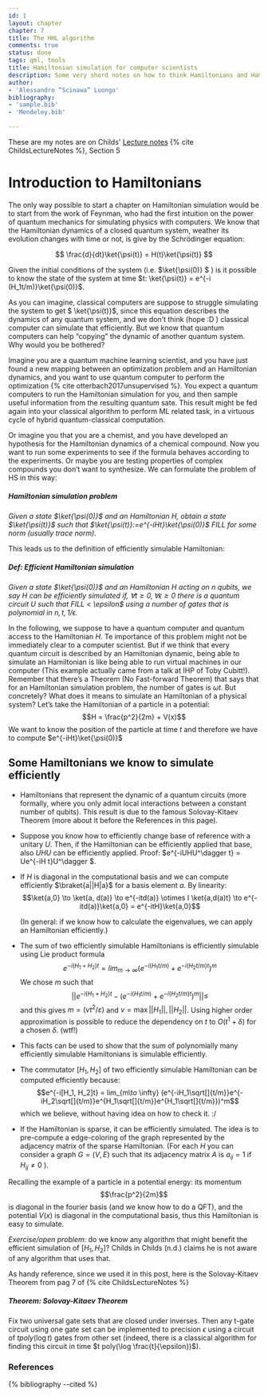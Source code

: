 ```yaml
---
id: 1
layout: chapter
chapter: 7 
title: The HHL algorithm
comments: true 
status: done
tags: qml, tools
title: Hamiltonian simulation for computer scientists
description: Some very shord notes on how to think Hamiltonians and Hamiltonian simulation if you are a computer scientist with little background in physics. Based on Lecture Notes by Childs. 
author:
- 'Alessandro “Scinawa” Luongo'
bibliography:
- 'sample.bib'
- 'Mendeley.bib'

---
```


These are my notes are on Childs' [Lecture notes](https://www.cs.umd.edu/~amchilds/qa/) {% cite ChildsLectureNotes %}, Section 5

Introduction to Hamiltonians
============================

The only way possible to start a chapter on Hamiltonian simulation would
be to start from the work of Feynman, who had the first intuition on the
power of quantum mechanics for simulating physics with computers. We
know that the Hamiltonian dynamics of a closed quantum system, weather
its evolution changes with time or not, is give by the
Schr<span>ö</span>dinger equation:

$$ \frac{d}{dt}\ket{\psi(t)} = H(t)\ket{\psi(t)} $$

Given the initial conditions of the system (i.e. $\ket{\psi(0)} $ ) is
it possible to know the state of the system at time $t: \ket{\psi(t)} = e^{-i (H_1t/m)}\ket{\psi(0)}$.

As you can imagine, classical computers are suppose to struggle simulating the system to get $ \ket{\psi(t)}$, since this equation describes the dynamics of any quantum system, and we don’t think (hope
:D ) classical computer can simulate that efficiently. But we know that quantum computers can help “copying” the dynamic of another quantum
system. Why would you be bothered?

Imagine you are a quantum machine learning scientist, and you have just found a new mapping between an optimization problem and an Hamiltonian
dynamics, and you want to use quantum computer to perform the optimization {% cite otterbach2017unsupervised %}. You expect a quantum computers to
run the Hamiltonian simulation for you, and then sample useful information from the resulting quantum sate. This result might be fed
again into your classical algorithm to perform ML related task, in a virtuous cycle of hybrid quantum-classical computation.

Or imagine you that you are a chemist, and you have developed an
hypothesis for the Hamiltonian dynamics of a chemical compound. Now you
want to run some experiments to see if the formula behaves according to
the experiments. Or maybe you are testing properties of complex
compounds you don’t want to synthesize. We can formulate the problem of
HS in this way:

##### Hamiltonian simulation problem
_Given a state $\ket{\psi(0)}$ and an Hamiltonian $H$, obtain a state $\ket{\psi(t)}$ such that $\ket{\psi(t)}:=e^{-iHt}\ket{\psi(0)}$ *FILL* for some norm (usually trace norm)._

This leads us to the definition of efficiently simulable Hamiltonian:

##### Def: Efficient Hamiltonian simulation
_Given a state $\ket{\psi(0)}$ and an Hamiltonian $H$ acting on $n$ qubits, we say $H$ can be efficiently simulated if, $\forall t \geq 0, \forall \epsilon \geq 0$ there is a quantum circuit $U$ such that *FILL* < \epsilon$ using a number of gates that is polynomial in $n,t, 1/\epsilon$._ 

In the following, we suppose to have a quantum computer and quantum
access to the Hamiltonian $H$. Te importance of this problem might not
be immediately clear to a computer scientist. But if we think that every
quantum circuit is described by an Hamiltonian dynamic, being able to
simulate an Hamiltonian is like being able to run virtual machines in
our computer (This example actually came from a talk at IHP of Toby
Cubitt!). Remember that there’s a Theorem (No Fast-forward Theorem) that says that for an
Hamiltonian simulation problem, the number of gates is $\omega{t}$.
But concretely? What does it means to simulate an Hamiltonian of a
physical system? Let’s take the Hamiltonian of a particle in a
potential: $$H = \frac{p^2}{2m} + V(x)$$ We want to know the position of
the particle at time $t$ and therefore we have to compute
$e^{-iHt}\ket{\psi(0)}$

Some Hamiltonians we know to simulate efficiently
-------------------------------------------------

-   Hamiltonians that represent the dynamic of a quantum circuits (more
    formally, where you only admit local interactions between a constant
    number of qubits). This result is due to the famous Solovay-Kitaev Theorem (more about it before the References in this page).

-   Suppose you know how to efficiently change base of reference with a unitary $U$. Then, if the Hamiltonian can be efficiently applied that base, also
    $UHU$ can be efficiently applied. Proof:
    $e^{-iUHU^\dagger t} = Ue^{-iH t}U^\dagger $.

-   If $H$ is diagonal in the computational basis and we can compute
    efficiently $\braket{a||H|a}$ for a basis element $a$. By linearity:
    $$\ket{a,0} \to \ket{a, d(a)} \to e^{-itd(a)} \otimes I \ket{a,d(a)t} \to e^{-itd(a)}\ket{a,0} = e^{-itH}\ket{a,0}$$

    (In general: if we know how to calculate the eigenvalues, we can
    apply an Hamiltonian efficiently.)

-   The sum of two efficiently simulable Hamiltonians is efficiently
    simulable using Lie product formula
    $$e^{-i (H_1 + H_2) t} = lim_{m \to \infty} ( e^{-i (H_1t/m)} + e^{-i (H_2t/m) t}   )^m$$
    We chose $m$ such that
    $$|| e^{-i (H_1 + H_2) t} - ( e^{-i (H_1t/m)} + e^{-i (H_2t/m) t}   )^m || \leq$$
    and this gives $m=(vt^2/\varepsilon)$ and
    $v=\max{ ||H_1||, ||H_2||}$. Using higher order approximation is
    possible to reduce the dependency on $t$ to $O(t^1+\delta)$ for a
    chosen $\delta$. (wtf!)

-   This facts can be used to show that the sum of polynomially many
    efficiently simulable Hamiltonians is simulable efficiently.

-   The commutator $[H_1, H_2]$ of two efficiently simulable Hamiltonian
    can be computed efficiently because:
    $$e^{-i[H_1, H_2]t} = lim_{m\to \infty} (e^{-iH_1\sqrt[]{t/m}}e^{-iH_2\sqrt[]{t/m}}e^{H_1\sqrt[]{t/m}}e^{H_1\sqrt[]{t/m}})^m$$
    which we believe, without having idea on how to check it. :/

-   If the Hamiltonian is sparse, it can be efficiently simulated. The
    idea is to pre-compute a edge-coloring of the graph represented by
    the adjacency matrix of the sparse Hamiltonian. (For each $H$ you
    can consider a graph $G=(V, E)$ such that its adjacency matrix $A$
    is $a_{ij}=1$ if $H_{ij} \neq 0$ ).

Recalling the example of a particle in a potential energy: its momentum
$$\frac{p^2}{2m}$$ is diagonal in the fourier basis (and we know how to
do a QFT), and the potential $V(x)$ is diagonal in the computational
basis, thus this Hamiltonian is easy to simulate.

*Exercise/open problem*: do we know any algorithm that might benefit the
efficient simulation of $[H_1, H_2]$? Childs in Childs (n.d.) claims he
is not aware of any algorithm that uses that.


As handy reference, since we used it in this post, here is the Solovay-Kitaev Theorem from pag 7 of {% cite ChildsLectureNotes %}
##### Theorem: Solovay-Kitaev Theorem
Fix two universal gate sets that are closed under inverses.  Then any t-gate circuit using one gate set can be implemented to precision $\epsilon$ using a circuit of $t poly(\log t )$ gates from other
set (indeed, there is a classical algorithm for finding this circuit in time $t poly(\log \frac{t}{\epsilon})$).



### References 

{% bibliography --cited %}

